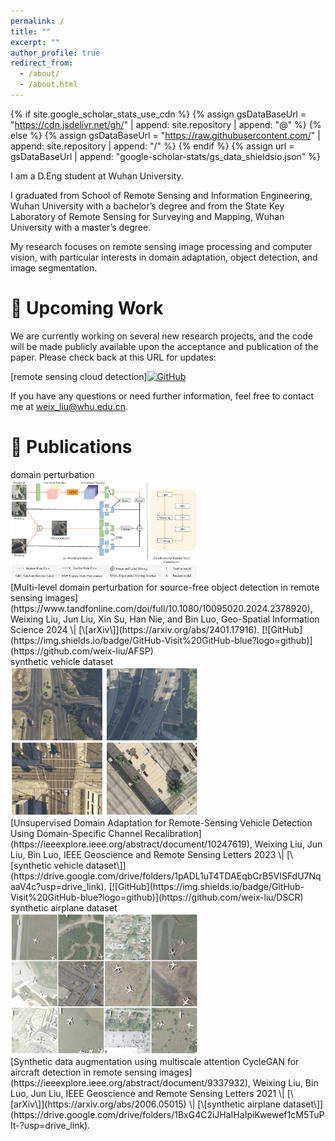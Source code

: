 ```yaml
---
permalink: /
title: ""
excerpt: ""
author_profile: true
redirect_from: 
  - /about/
  - /about.html
---
```


{% if site.google_scholar_stats_use_cdn %}
{% assign gsDataBaseUrl = "https://cdn.jsdelivr.net/gh/" | append: site.repository | append: "@" %}
{% else %}
{% assign gsDataBaseUrl = "https://raw.githubusercontent.com/" | append: site.repository | append: "/" %}
{% endif %}
{% assign url = gsDataBaseUrl | append: "google-scholar-stats/gs_data_shieldsio.json" %}

<span class='anchor' id='about-me'></span>

I am a D.Eng student at Wuhan University. 

I graduated from School of Remote Sensing and Information Engineering, Wuhan University with a bachelor’s degree and from the State Key Laboratory of Remote Sensing for Surveying and Mapping, Wuhan University with a master’s degree.

My research focuses on remote sensing image processing and computer vision, with particular interests in domain adaptation, object detection, and image segmentation.

# 📝 Upcoming Work

We are currently working on several new research projects, and the code will be made publicly available upon the acceptance and publication of the paper. Please check back at this URL for updates:

[remote sensing cloud detection][![GitHub](https://img.shields.io/badge/GitHub-Code%20Coming%20Soon-blue?logo=github)](https://github.com/weix-liu/SCTNet)

If you have any questions or need further information, feel free to contact me at [weix_liu@whu.edu.cn](mailto:weix_liu@whu.edu.cn).

# 📝 Publications
<div class='paper-box'><div class='paper-box-image'><div><div class="badge">domain perturbation</div><img src='images/afsp.png' alt="sym" width="300"></div></div>
<div class='paper-box-text' markdown="1">
[Multi-level domain perturbation for source-free object detection in remote sensing images](https://www.tandfonline.com/doi/full/10.1080/10095020.2024.2378920), Weixing Liu, Jun Liu, Xin Su, Han Nie, and Bin Luo, Geo-Spatial Information Science 2024 \| [\[arXiv\]](https://arxiv.org/abs/2401.17916). [![GitHub](https://img.shields.io/badge/GitHub-Visit%20GitHub-blue?logo=github)](https://github.com/weix-liu/AFSP)
</div>
</div>

<div class='paper-box'><div class='paper-box-image'><div><div class="badge">synthetic vehicle dataset</div><img src='images/vehicle.png' alt="sym" width="300"></div></div>
<div class='paper-box-text' markdown="1">
[Unsupervised Domain Adaptation for Remote-Sensing Vehicle Detection Using Domain-Specific Channel Recalibration](https://ieeexplore.ieee.org/abstract/document/10247619), Weixing Liu, Jun Liu, Bin Luo, IEEE Geoscience and Remote Sensing Letters 2023 \| [\[synthetic vehicle dataset\]](https://drive.google.com/drive/folders/1pADL1uT4TDAEqbCrB5VISFdU7NqaaV4c?usp=drive_link). [![GitHub](https://img.shields.io/badge/GitHub-Visit%20GitHub-blue?logo=github)](https://github.com/weix-liu/DSCR)
</div>
</div>

<div class='paper-box'><div class='paper-box-image'><div><div class="badge">synthetic airplane dataset</div><img src='images/airplane.png' alt="sym" width="300"></div></div>
<div class='paper-box-text' markdown="1">
[Synthetic data augmentation using multiscale attention CycleGAN for aircraft detection in remote sensing images](https://ieeexplore.ieee.org/abstract/document/9337932), Weixing Liu, Bin Luo, Jun Liu, IEEE Geoscience and Remote Sensing Letters 2021 \| [\[arXiv\]](https://arxiv.org/abs/2006.05015) \| [\[synthetic airplane dataset\]](https://drive.google.com/drive/folders/1BxG4C2iJHaIHaIpiKwewef1cM5TuPIt-?usp=drive_link).
</div>
</div>








